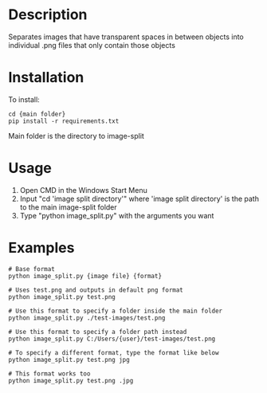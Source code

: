 # Description
Separates images that have transparent spaces in between objects into individual .png files that only contain those objects

# Installation
To install:
```
cd {main folder}
pip install -r requirements.txt
```
Main folder is the directory to image-split

# Usage
1. Open CMD in the Windows Start Menu
2. Input "cd 'image split directory'" where 'image split directory' is the path to the main image-split folder
3. Type "python image_split.py" with the arguments you want

# Examples
```
# Base format
python image_split.py {image file} {format}

# Uses test.png and outputs in default png format
python image_split.py test.png

# Use this format to specify a folder inside the main folder
python image_split.py ./test-images/test.png

# Use this format to specify a folder path instead
python image_split.py C:/Users/{user}/test-images/test.png

# To specify a different format, type the format like below
python image_split.py test.png jpg

# This format works too
python image_split.py test.png .jpg
```


